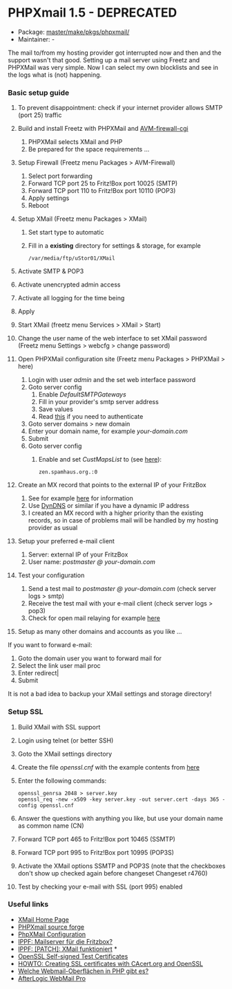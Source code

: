 # PHPXmail 1.5 - DEPRECATED
  - Package: [master/make/pkgs/phpxmail/](https://github.com/Freetz-NG/freetz-ng/tree/master/make/pkgs/phpxmail/)
  - Maintainer: -

The mail to/from my hosting provider got interrupted now and then and
the support wasn't that good. Setting up a mail server using Freetz and
PHPXMail was very simple. Now I can select my own blocklists and see in
the logs what is (not) happening.

### Basic setup guide

1.  To prevent disappointment: check if your internet provider allows
    SMTP (port 25) traffic
2.  Build and install Freetz with PHPXMail and
    [AVM-firewall-cgi](avm-firewall.md)
    1.  PHPXMail selects XMail and PHP
    2.  Be prepared for the space requirements ...
3.  Setup Firewall (Freetz menu Packages > AVM-Firewall)
    1.  Select port forwarding
    2.  Forward TCP port 25 to Fritz!Box port 10025 (SMTP)
    3.  Forward TCP port 110 to Fritz!Box port 10110 (POP3)
    4.  Apply settings
    5.  Reboot
4.  Setup XMail (Freetz menu Packages > XMail)
    1.  Set start type to automatic
    2.  Fill in a **existing** directory for settings & storage, for
        example

        ``` 
        /var/media/ftp/uStor01/XMail
        ```

5.  Activate SMTP & POP3
6.  Activate unencrypted admin access
7.  Activate all logging for the time being
8.  Apply
9.  Start XMail (freetz menu Services > XMail > Start)
10. Change the user name of the web interface to set XMail password
    (Freetz menu Settings > webcfg > change password)
11. Open PHPXMail configuration site (Freetz menu Packages >
    PHPXMail > here)
    1.  Login with user *admin* and the set web interface password
    2.  Goto server config
        1.  Enable *DefaultSMTPGateways*
        2.  Fill in your provider's smtp server address
        3.  Save values
        4.  Read
            [this](http://www.xmailserver.org/Readme.html#smtp_client_authentication)
            if you need to authenticate
    3.  Goto server domains > new domain
    4.  Enter your domain name, for example *your-domain.com*
    5.  Submit
    6.  Goto server config
        1.  Enable and set *CustMapsList* to (see
            [here](http://xmailforum.homelinux.net/index.php?showtopic=4620)):

            ``` 
            zen.spamhaus.org.:0
            ```
12. Create an MX record that points to the external IP of your FritzBox
    1.  See for example
        [here](http://www.dyndns.com/support/kb/email_mail_exchangers_and_dns.html)
        for information
    2.  Use [DynDNS](http://www.dyndns.com/) or
        similar if you have a dynamic IP address
    3.  I created an MX record with a higher priority than the existing
        records, so in case of problems mail will be handled by my
        hosting provider as usual
13. Setup your preferred e-mail client
    1.  Server: external IP of your FritzBox
    2.  User name: *postmaster @ your-domain.com*
14. Test your configuration
    1.  Send a test mail to *postmaster @ your-domain.com* (check server
        logs > smtp)
    2.  Receive the test mail with your e-mail client (check server
        logs > pop3)
    3.  Check for open mail relaying for example
        [here](http://www.abuse.net/relay.html)
15. Setup as many other domains and accounts as you like ...

If you want to forward e-mail:

1.  Goto the domain user you want to forward mail for
2.  Select the link user mail proc
3.  Enter redirect|<forwarding e-mail address>
4.  Submit

It is not a bad idea to backup your XMail settings and storage
directory!

### Setup SSL

1.  Build XMail with SSL support
2.  Login using telnet (or better SSH)
3.  Goto the XMail settings directory
4.  Create the file *openssl.cnf* with the example contents from
    [here](http://www.iona.com/support/docs/orbix2000/2.0/tls/html/OpenSslUtils3.html)
5.  Enter the following commands:

    ``` 
    openssl_genrsa 2048 > server.key
    openssl_req -new -x509 -key server.key -out server.cert -days 365 -config openssl.cnf
    ```

6.  Answer the questions with anything you like, but use your domain
    name as common name (CN)
7.  Forward TCP port 465 to Fritz!Box port 10465 (SSMTP)
8.  Forward TCP port 995 to Fritz!Box port 10995 (POP3S)
9.  Activate the XMail options SSMTP and POP3S (note that the checkboxes
    don't show up checked again before changeset
    Changeset r4760)
10. Test by checking your e-mail with SSL (port 995) enabled

### Useful links

-   [XMail Home Page](http://www.xmailserver.org/)
-   [PHPXmail source
    forge](http://sourceforge.net/projects/phpxmail/)
-   [PhpXMail
    Configuration](http://wiki.qnap.com/wiki/PhpXMail_Configuration)
-   [IPPF: Mailserver für die
    Fritzbox?](http://www.ip-phone-forum.de/showthread.php?t=103699&highlight=PHPXMail)
-   [IPPF: [PATCH]: XMail
    funktioniert](http://www.ip-phone-forum.de/showthread.php?t=205071&highlight=PHPXMail) *
-   [OpenSSL Self-signed Test
    Certificates](http://sial.org/howto/openssl/self-signed/)
-   [HOWTO: Creating SSL certificates with CAcert.org and
    OpenSSL](http://www.lwithers.me.uk/articles/cacert.html)
-   [Welche Webmail-Oberflächen in PHP gibt
    es?](http://www.php-faq.de/q-scripte-webmailer.html)
-   [AfterLogic WebMail
    Pro](http://www.afterlogic.com/products/webmail-pro)

